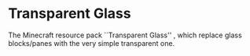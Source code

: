 # Transparent Glass
The Minecraft resource pack ``Transparent Glass'' , which replace glass blocks/panes with the very simple transparent one.
